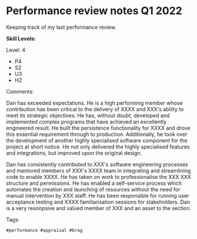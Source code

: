 # Performance review notes Q1 2022

Keeping track of my last performance review.

**Skill Levels:**

Level: 4

- P4
- S2
- U3
- H2

Comments:

Dan has exceeded expectations. He is a high performing member whose contribution
has been critical to the delivery of XXXX and XXX's ability to meet its
strategic objectives. He has, without doubt, developed and implemented 
complex programs that have achieved an excellently engineered result.
He built the persistence functionality for XXXX and drove this essential
requirement through to production. Additionally, he took over the development
of another highly specialised software component for the project at short
notice. He not only delivered the highly specialised features and integrations,
but improved upon the original design.

Dan has consistently contributed to XXX's software engineering processes and
mentored members of XXX's XXXX team in integrating and streamlining code to
enable XXXX. He has taken on work to professionalise the XXX XXX structure
and permissions. He has enabled a self-service process which automates the
creation and launching of resources without the need for manual intervention
by XXX staff. He has been responsible for running user acceptance testing and
XXXX familiarisation sessions for stakeholders. Dan is a very resonpsive and
valued member of XXX and an asset to the section.

Tags:

    #performance #appraisal #brag

